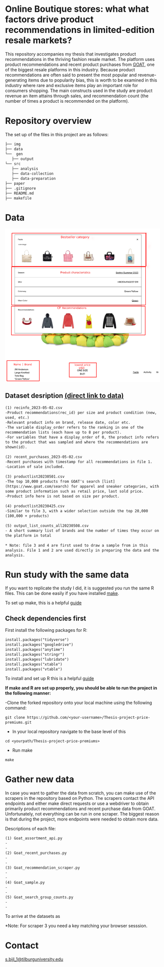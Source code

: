 # Online Boutique stores: what what factors drive product recommendations in limited-edition resale markets?

This repository accompanies my thesis that investigates product recommendations in the thriving fashion resale market. The platform uses product recommendations and recent 
product purchases from [GOAT](https://www.goat.com/), one of the biggest resale platforms in this industry. Because product recommendations are often said to present the 
most popular and revenue-generating items due to popularity bias, this is worth to be examined in this industry where rare and exclusive items play an important role for consumers shopping. The main constructs used in the study are product revenue an item attains through sales, and recommendation count (the number of times a product is recommended on the platform). 



# Repository overview
The set up of the files in this project are as follows:
```
├── img
├── data
└──  gen
   ├── output
└── src
   ├── analysis
   ├── data-collection
   ├── data-preparation
├── paper
├── .gitignore
├── README.md
├── makefile

```

# Data 

![Product recommendations on GOAT](img/facts_example_2.png)


## Dataset desription [(direct link to data)](https://drive.google.com/drive/u/0/folders/1HfVG22n4h4il92tmDk6Abf5qtocoBxyZ)

```
(1) recinfo_2023-05-02.csv
-Product recommendations(rec_id) per size and product condition (new, used, etc.)
-Relevant product info on brand, release date, color etc.
-The variable display_order refers to the ranking in one of the recommendation lists (each have up to 8 per product).
-For variables that have a display_order of 0, the product info refers to the product that was sampled and where the recommendations are shown(id).

(2) recent_purchases_2023-05-02.csv
-Recent purchases with timestamp for all recommendations in file 1.
-Location of sale included.

(3) productlist20230501.csv
-The top 10,000 products from GOAT's search [list](https://www.goat.com/search) for apparel and sneaker categories, with some product information such as retail price, last sold price.
-Product info here is not based on size per product.

(4) productlist20230425.csv
-Similar to file 3, with a wider selection outside the top 20,000 (100,000 + products)

(5) output_list_counts_all20230508.csv
- A short summary list of brands and the number of times they occur on the platform in total

* Note: file 3 and 4 are first used to draw a sample from in this analysis. File 1 and 2 are used directly in preparing the data and the analysis.
```


# Run study with the same data
If you want to replicate the study I did, it is suggested you run the same R files. This can be done easily if you have installed [make](https://gnuwin32.sourceforge.net/packages/make.htm).

To set up make, this is a helpful [guide](https://tilburgsciencehub.com/building-blocks/configure-your-computer/automation-and-workflows/make/)

## Check dependencies first

First install the following packages for R:
```
install.packages("tidyverse")
install.packages("googledrive")
install.packages("anytime")
install.packages("stringr")
install.packages("lubridate")
install.packages("xtable")
install.packages("vtable")
```
To install and set up R this is a helpful [guide](https://tilburgsciencehub.com/building-blocks/configure-your-computer/statistics-and-computation/r/)

**If make and R are set up properly, you should be able to run the project in the following manner:**

-Clone the forked repository onto your local machine using the following command:
```
git clone https://github.com/<your-username>/Thesis-project-price-premiums.git
```
- In your local repository navigate to the base level of this
```
cd <yourpath/Thesis-project-price-premiums>
```
- Run make
```
make
```

# Gather new data
In case you want to gather the data from scratch, you can make use of the scrapers in the repository based on Python. The scrapers contact the API endpoints and either make direct requests or use a webdriver to obtain primarily product recommendations and  recent purchase data from GOAT. Unfortunately, not everything can be run in one scraper. The biggest reason is that during the project, more endpoints were needed to obtain more data. 

Descriptions of each file:
```
(1) Goat_assortment_api.py
-
-
(2) Goat_recent_purchases.py
-
-
(3) Goat_recommendation_scraper.py
-
-
(4) Goat_sample.py
-
-
(5) Goat_search_group_counts.py
-
-
```
To arrive at the datasets as 


*Note: For scraper 3 you need a key matching your browser sesssion. 

# Contact
s.bijl_1@tilburguniversity.edu
